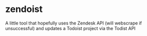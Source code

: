 # zendoist
A little tool that hopefully uses the Zendesk API (will webscrape if unsuccessful) and updates a Todoist project via the Todist API 
